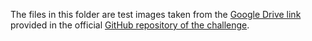 The files in this folder are test images taken from the [Google Drive link](https://drive.google.com/file/d/1DbZfTj4it-3QRTuJO73r1iQyHLRwPS6H/view?usp=sharing) provided in the official [GitHub repository of the challenge](https://github.com/Ewha-AI/LDCTIQAC2023).